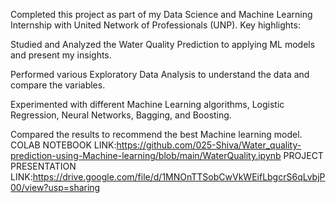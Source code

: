 Completed this project as part of my Data Science and Machine Learning Internship with United Network of Professionals (UNP). Key highlights:

Studied and Analyzed the Water Quality Prediction to applying ML models and present my insights.

Performed various Exploratory Data Analysis to understand the data and compare the variables.

Experimented with different Machine Learning algorithms, Logistic Regression, Neural Networks, Bagging, and Boosting.

Compared the results to recommend the best Machine learning model.
COLAB NOTEBOOK LINK:https://github.com/025-Shiva/Water_quality-prediction-using-Machine-learning/blob/main/WaterQuality.ipynb
PROJECT PRESENTATION LINK:https://drive.google.com/file/d/1MNOnTTSobCwVkWEifLbgcrS6qLvbjP00/view?usp=sharing
